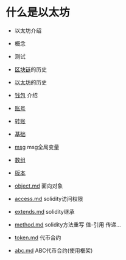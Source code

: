 # 什么是以太坊

* 以太坊介绍
* 概念
* 测试

* [区块链](https://gitee.com/pengfen/learn18/blob/master/block-learn/eth/basic/block.md)的历史
* [以太坊](https://gitee.com/pengfen/learn18/blob/master/block-learn/eth/basic/eth.md)的历史
* [钱包](https://gitee.com/pengfen/learn18/blob/master/block-learn/eth/basic/wallet.md) 介绍
* [账号](https://gitee.com/pengfen/learn18/blob/master/block-learn/eth/basic/account.md)
* [转账](https://gitee.com/pengfen/learn18/blob/master/block-learn/eth/basic/transaction.md)
* [基础](https://gitee.com/pengfen/learn18/blob/master/block-learn/eth/basic/basic.md)
* [msg](https://gitee.com/pengfen/learn18/blob/master/block-learn/eth/basic/msg.md) msg全局变量
* [数组](https://gitee.com/pengfen/learn18/blob/master/block-learn/eth/basic/array.md)
* [版本](https://gitee.com/pengfen/learn18/blob/master/block-learn/eth/basic/version.md)


* [object.md](https://gitee.com/pengfen/learn18/blob/master/block-learn/eth/object.md) 面向对象
* [access.md](https://gitee.com/pengfen/learn18/blob/master/block-learn/eth/access.md) solidity访问权限
* [extends.md](https://gitee.com/pengfen/learn18/blob/master/block-learn/eth/extends.md) solidity继承
* [method.md](https://gitee.com/pengfen/learn18/blob/master/block-learn/eth/method.md) solidity方法重写 值-引用 传递...
* [token.md](https://gitee.com/pengfen/learn18/blob/master/block-learn/eth/token.md) 代币合约
* [abc.md](https://gitee.com/pengfen/learn18/blob/master/block-learn/eth/bac.md) ABC代币合约(使用框架)